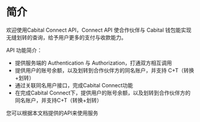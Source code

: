 # 简介

欢迎使用Cabital Connect API，Connect API 使合作伙伴与 Cabital 钱包能实现无缝划转的查询，给予用户更多的支付与收款能力。


API 功能简介：

- 提供服务端的 Authentication 与 Authorization，打通双方相互调用
- 提供用户的账号余额，以及划转到合作伙伴方的同名账户，并支持 C+T（转换+划转）
- 通过关联同名用户接口，完成Cabital Connect功能
- 在完成Cabital Connect下，提供用户的账号余额，以及划转到合作伙伴方的同名账户，并支持C+T（转换+划转）

您可以根据本文档提供的API来使用服务